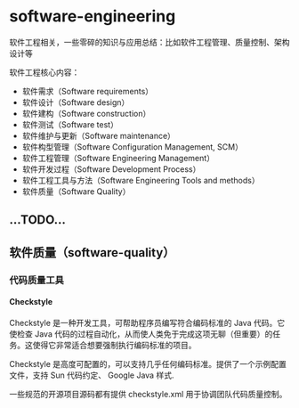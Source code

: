 # software-engineering
软件工程相关，一些零碎的知识与应用总结：比如软件工程管理、质量控制、架构设计等

软件工程核心内容：

+ 软件需求（Software requirements）
+ 软件设计（Software design）
+ 软件建构（Software construction）
+ 软件测试（Software test）
+ 软件维护与更新（Software maintenance）
+ 软件构型管理（Software Configuration Management, SCM）
+ 软件工程管理（Software Engineering Management）
+ 软件开发过程（Software Development Process）
+ 软件工程工具与方法（Software Engineering Tools and methods）
+ 软件质量（Software Quality）

## ...TODO...

## 软件质量（software-quality）

### 代码质量工具

#### Checkstyle

Checkstyle 是一种开发工具，可帮助程序员编写符合编码标准的 Java 代码。它使检查 Java 代码的过程自动化，从而使人类免于完成这项无聊（但重要）的任务。这使得它非常适合想要强制执行编码标准的项目。

Checkstyle 是高度可配置的，可以支持几乎任何编码标准。提供了一个示例配置文件，支持 Sun 代码约定、 Google Java 样式.

一些规范的开源项目源码都有提供 checkstyle.xml 用于协调团队代码质量控制。

